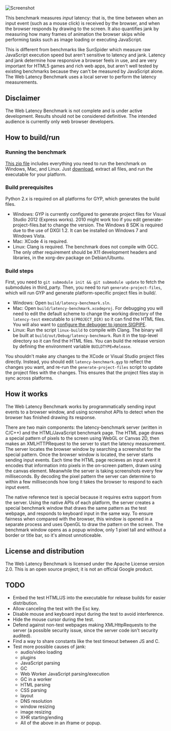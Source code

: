 ![Screenshot](http://google.github.io/latency-benchmark/screenshot.png "Web Latency Benchmark")

This benchmark measures *input* latency: that is, the time between when an input event (such as a mouse click) is received by the browser, and when the browser responds by drawing to the screen. It also quantifies jank by measuring how many frames of animation the browser skips while performing tasks such as image loading or executing JavaScript.

This is different from benchmarks like SunSpider which measure raw JavaScript execution speed but aren't sensitive to latency and jank. Latency and jank determine how responsive a browser feels in use, and are very important for HTML5 games and rich web apps, but aren't well tested by existing benchmarks because they can't be measured by JavaScript alone. The Web Latency Benchmark uses a local server to perform the latency measurements.

## Disclaimer

The Web Latency Benchmark is not complete and is under active development. Results should not be considered definitive. The intended audience is currently only web browser developers.

## How to build/run

### Running the benchmark

[This zip file](http://google.github.io/latency-benchmark/latency-benchmark.zip) includes everything you need to run the benchmark on Windows, Mac, and Linux. Just [download](http://google.github.io/latency-benchmark/latency-benchmark.zip), extract all files, and run the executable for your platform.

### Build prerequisites

Python 2.x is required on all platforms for GYP, which generates the build files.

* Windows: GYP is currently configured to generate project files for Visual Studio 2012 (Express works). 2010 might work too if you edit generate-project-files.bat to change the version. The Windows 8 SDK is required due to the use of DXGI 1.2. It can be installed on Windows 7 and Windows Vista.
* Mac: XCode 4 is required.
* Linux: Clang is required. The benchmark does not compile with GCC. The only other requirement should be X11 development headers and libraries, in the xorg-dev package on Debian/Ubuntu.

### Build steps

First, you need to `git submodule init && git submodule update` to fetch the submodules in third_party. Then, you need to run `generate-project-files`, which will run GYP and generate platform-specific project files in build/.

* Windows: Open `build/latency-benchmark.sln`.
* Mac: Open `build/latency-benchmark.xcodeproj`. For debugging you will need to edit the default scheme to change the working directory of the `latency-test` executable to `$(PROJECT_DIR)` so it can find the HTML files. You will also want to [configure the debugger to ignore SIGPIPE](http://stackoverflow.com/questions/10431579/permanently-configuring-lldb-in-xcode-4-3-2-not-to-stop-on-signals).
* Linux: Run the script `linux-build` to compile with Clang. The binary will be built at `build/out/Debug/latency-benchmark`. Run it in the top-level directory so it can find the HTML files. You can build the release version by defining the environment variable `BUILDTYPE=Release`.

You shouldn't make any changes to the XCode or Visual Studio project files directly. Instead, you should edit `latency-benchmark.gyp` to reflect the changes you want, and re-run the `generate-project-files` script to update the project files with the changes. This ensures that the project files stay in sync across platforms.

## How it works

The Web Latency Benchmark works by programmatically sending input events to a browser window, and using screenshot APIs to detect when the browser has finished drawing its response.

There are two main components: the latency-benchmark server (written in C/C++) and the HTML/JavaScript benchmark page. The HTML page draws a special pattern of pixels to the screen using WebGL or Canvas 2D, then makes an XMLHTTPRequest to the server to start the latency measurement. The server locates the browser window by searching a screenshot for the special pattern. Once the browser window is located, the server starts sending input events. Each time the HTML page recieves an input event it encodes that information into pixels in the on-screen pattern, drawn using the canvas element. Meanwhile the server is taking screenshots every few milliseconds. By decoding the pixel pattern the server can determine to within a few milliseconds how long it takes the browser to respond to each input event.

The native reference test is special because it requires extra support from the server. Using the native APIs of each platform, the server creates a special benchmark window that draws the same pattern as the test webpage, and responds to keyboard input in the same way. To ensure fairness when compared with the browser, this window is opened in a separate process and uses OpenGL to draw the pattern on the screen. The benchmark window opens as a popup window, only 1 pixel tall and without a border or title bar, so it's almost unnoticeable.

## License and distribution

The Web Latency Benchmark is licensed under the Apache License version 2.0. This is an open source project; it is not an official Google product.

## TODO

* Embed the test HTML/JS into the executable for release builds for easier distribution.
* Allow canceling the test with the Esc key.
* Disable mouse and keyboard input during the test to avoid interference.
* Hide the mouse cursor during the test.
* Defend against non-test webpages making XMLHttpRequests to the server (a possible security issue, since the server code isn't security audited).
* Find a way to share constants like the test timeout between JS and C.
* Test more possible causes of jank:
    * audio/video loading
    * plugins
    * JavaScript parsing
    * GC
    * Web Worker JavaScript parsing/execution
    * GC in a worker
    * HTML parsing
    * CSS parsing
    * layout
    * DNS resolution
    * window resizing
    * image resizing
    * XHR starting/ending
    * All of the above in an iframe or popup.

